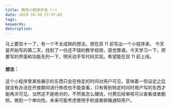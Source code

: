 ```yaml
---
title: 微信小程序开发（一）
date: 2019-10-30 17:37:02
tags:
keywords:
description:
---
```

马上要双十一了，有一个不太成熟的想法。想在双 11 前写出一个小程序来。
今天是开始写的第二天，找到了一份还不错的教学视频，感觉靠谱。今天学习一下，把要写的界面和功能先列一下，明天动手写代码实现。希望能在双 11 前上线。



<!--more-->



#### 想法：

​	这个小程序里某些展示的东西只会在特定的时间对用户可见，意味着一但设定之后就没有办法在开放期间进行修改也不能查看，只有等到特定时间时用户写的东西才能再次可见。当然这不是绝对的，不然我怎么赚钱，付费后经审核可以查看或者删除。做到一个单向性。未来可能考虑使用手机或者邮箱通知用户。